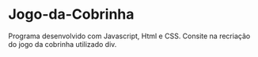 ﻿# Jogo-da-Cobrinha
 Programa desenvolvido com Javascript, Html e CSS. Consite na recriação do jogo da cobrinha utilizado div.

